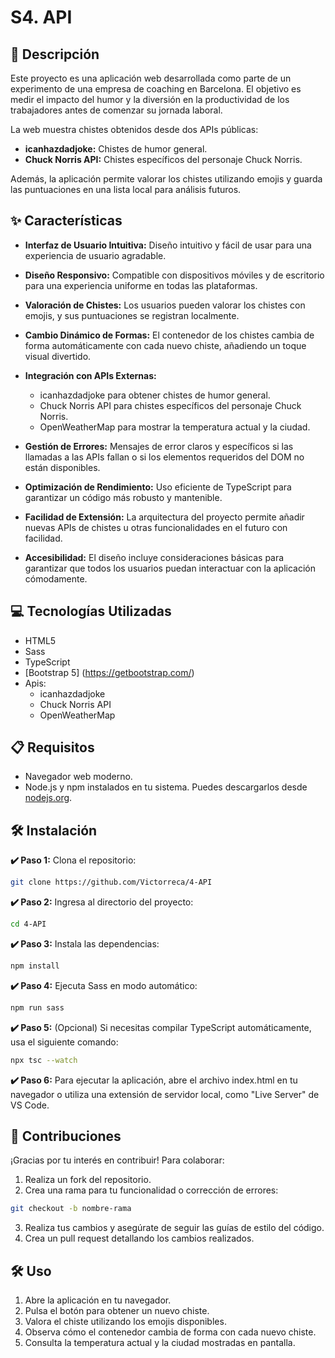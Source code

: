 # S4. API

## 📄 Descripción

Este proyecto es una aplicación web desarrollada como parte de un experimento de una empresa de coaching en Barcelona. El objetivo es medir el impacto del humor y la diversión en la productividad de los trabajadores antes de comenzar su jornada laboral.

La web muestra chistes obtenidos desde dos APIs públicas:

- **icanhazdadjoke:** Chistes de humor general.
- **Chuck Norris API:** Chistes específicos del personaje Chuck Norris.

Además, la aplicación permite valorar los chistes utilizando emojis y guarda las puntuaciones en una lista local para análisis futuros.

## ✨ Características

- **Interfaz de Usuario Intuitiva:** Diseño intuitivo y fácil de usar para una experiencia de usuario agradable.

- **Diseño Responsivo:** Compatible con dispositivos móviles y de escritorio para una experiencia uniforme en todas las plataformas.

- **Valoración de Chistes:** Los usuarios pueden valorar los chistes con emojis, y sus puntuaciones se registran localmente.

- **Cambio Dinámico de Formas:** El contenedor de los chistes cambia de forma automáticamente con cada nuevo chiste, añadiendo un toque visual divertido.

- **Integración con APIs Externas:**

  - icanhazdadjoke para obtener chistes de humor general.
  - Chuck Norris API para chistes específicos del personaje Chuck Norris.
  - OpenWeatherMap para mostrar la temperatura actual y la ciudad.

- **Gestión de Errores:** Mensajes de error claros y específicos si las llamadas a las APIs fallan o si los elementos requeridos del DOM no están disponibles.

- **Optimización de Rendimiento:** Uso eficiente de TypeScript para garantizar un código más robusto y mantenible.

- **Facilidad de Extensión:** La arquitectura del proyecto permite añadir nuevas APIs de chistes u otras funcionalidades en el futuro con facilidad.

- **Accesibilidad:** El diseño incluye consideraciones básicas para garantizar que todos los usuarios puedan interactuar con la aplicación cómodamente.

## 💻 Tecnologías Utilizadas

- HTML5
- Sass
- TypeScript
- [Bootstrap 5] (https://getbootstrap.com/)
- Apis:
  - icanhazdadjoke
  - Chuck Norris API
  - OpenWeatherMap

## 📋 Requisitos

- Navegador web moderno.
- Node.js y npm instalados en tu sistema. Puedes descargarlos desde [nodejs.org](https://nodejs.org/).

## 🛠️ Instalación

**✔️ Paso 1:** Clona el repositorio:

```bash
git clone https://github.com/Victorreca/4-API
```

**✔️ Paso 2:** Ingresa al directorio del proyecto:

```bash
cd 4-API
```

**✔️ Paso 3:** Instala las dependencias:

```bash
npm install
```

**✔️ Paso 4:** Ejecuta Sass en modo automático:

```bash
npm run sass
```

**✔️ Paso 5:** (Opcional) Si necesitas compilar TypeScript automáticamente, usa el siguiente comando:

```bash
npx tsc --watch
```

**✔️ Paso 6:** Para ejecutar la aplicación, abre el archivo index.html en tu navegador o utiliza una extensión de servidor local, como "Live Server" de VS Code.

## 🤝 Contribuciones

¡Gracias por tu interés en contribuir! Para colaborar:

1. Realiza un fork del repositorio.
2. Crea una rama para tu funcionalidad o corrección de errores:

```bash
git checkout -b nombre-rama
```

3. Realiza tus cambios y asegúrate de seguir las guías de estilo del código.
4. Crea un pull request detallando los cambios realizados.

## 🛠️ Uso

1. Abre la aplicación en tu navegador.
2. Pulsa el botón para obtener un nuevo chiste.
3. Valora el chiste utilizando los emojis disponibles.
4. Observa cómo el contenedor cambia de forma con cada nuevo chiste.
5. Consulta la temperatura actual y la ciudad mostradas en pantalla.
